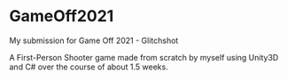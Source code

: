 # GameOff2021
My submission for Game Off 2021 - Glitchshot

A First-Person Shooter game made from scratch by myself using Unity3D and C# over the course of about 1.5 weeks.
